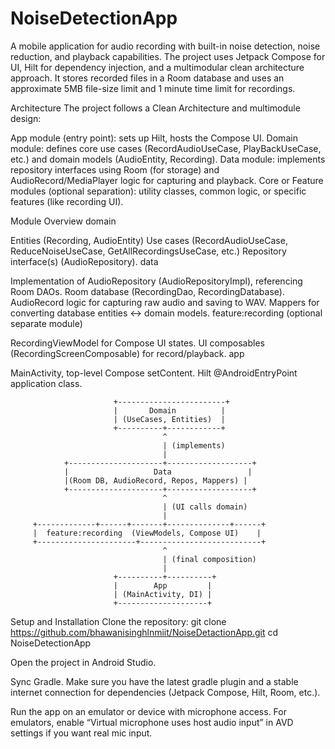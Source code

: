 # NoiseDetectionApp

A mobile application for audio recording with built-in noise detection, noise reduction, and playback capabilities. The project uses Jetpack Compose for UI, Hilt for dependency injection, and a multimodular clean architecture approach. It stores recorded files in a Room database and uses an approximate 5MB file-size limit and 1 minute time limit for recordings.

Architecture
The project follows a Clean Architecture and multimodule design:

App module (entry point): sets up Hilt, hosts the Compose UI.
Domain module: defines core use cases (RecordAudioUseCase, PlayBackUseCase, etc.) and domain models (AudioEntity, Recording).
Data module: implements repository interfaces using Room (for storage) and AudioRecord/MediaPlayer logic for capturing and playback.
Core or Feature modules (optional separation): utility classes, common logic, or specific features (like recording UI).


Module Overview
domain

Entities (Recording, AudioEntity)
Use cases (RecordAudioUseCase, ReduceNoiseUseCase, GetAllRecordingsUseCase, etc.)
Repository interface(s) (AudioRepository).
data

Implementation of AudioRepository (AudioRepositoryImpl), referencing Room DAOs.
Room database (RecordingDao, RecordingDatabase).
AudioRecord logic for capturing raw audio and saving to WAV.
Mappers for converting database entities <-> domain models.
feature:recording (optional separate module)

RecordingViewModel for Compose UI states.
UI composables (RecordingScreenComposable) for record/playback.
app

MainActivity, top-level Compose setContent.
Hilt @AndroidEntryPoint application class.




                           +------------------------+
                           |       Domain          |
                           | (UseCases, Entities)  |
                           +----------+------------+
                                      ^
                                      | (implements)
                                      |
                +---------------------+-------------------+
                |                   Data                 |
                |(Room DB, AudioRecord, Repos, Mappers) |
                +---------------------+-------------------+
                                      ^
                                      | (UI calls domain)
                                      |
         +-------------+------+-------+--------------+------+
         |  feature:recording  (ViewModels, Compose UI)    |
         +----------------------+---------------------------+
                                      ^
                                      | (final composition)
                                      |
                           +----------+----------+
                           |        App         |
                           | (MainActivity, DI) |
                           +--------------------+



Setup and Installation
Clone the repository:
git clone https://github.com/bhawanisinghlnmiit/NoiseDetactionApp.git
cd NoiseDetectionApp

Open the project in Android Studio.

Sync Gradle. Make sure you have the latest gradle plugin and a stable internet connection for dependencies (Jetpack Compose, Hilt, Room, etc.).

Run the app on an emulator or device with microphone access. For emulators, enable “Virtual microphone uses host audio input” in AVD settings if you want real mic input.

